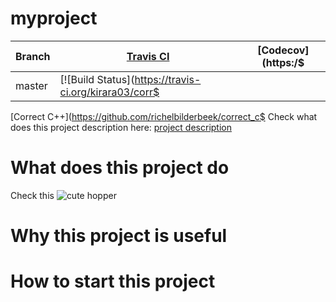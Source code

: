 # myproject

Branch|[Travis CI](https://travis-ci.org)|[Codecov](https:/$
---|---|---
master|[![Build Status](https://travis-ci.org/kirara03/corr$

[Correct C++](https://github.com/richelbilderbeek/correct_c$
Check what does this project description here: [project description](doc/description.doc)
# What does this project do
Check this ![cute hopper](http://www.growweedeasy.com/sites/growweedeasy.com/files/example-of-a-gross-leafhopper.jpg)

# Why this project is useful

# How to start this project
